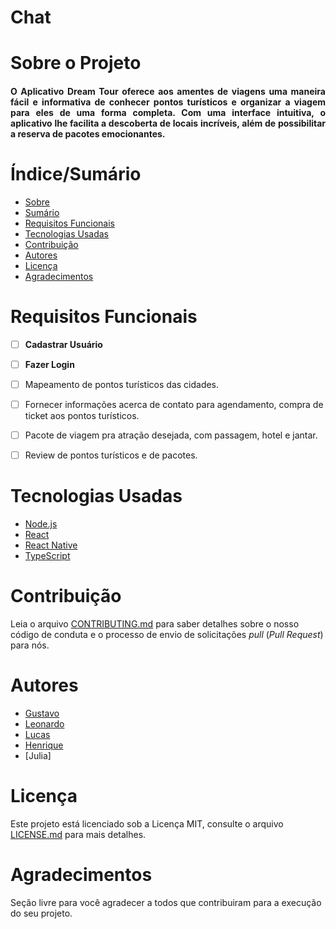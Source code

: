 # Chat

# Sobre o Projeto



<h4 align="justify"> 
	O Aplicativo Dream Tour oferece aos amentes de viagens uma maneira fácil e informativa de conhecer pontos turísticos e organizar a viagem para eles de uma forma completa. Com uma interface intuitiva, o aplicativo lhe facilita a descoberta de locais incríveis, além de possibilitar a reserva de pacotes emocionantes.
</h4>

# Índice/Sumário

* [Sobre](#sobre-o-projeto)
* [Sumário](#índice/sumário)
* [Requisitos Funcionais](#requisitos-funcionais)
* [Tecnologias Usadas](#tecnologias-usadas)
* [Contribuição](#contribuição)
* [Autores](#autores)
* [Licença](#licença)
* [Agradecimentos](#agradecimentos)


# Requisitos Funcionais 

- [ ] **Cadastrar Usuário**
- [ ] **Fazer Login**
- [ ] Mapeamento de pontos turísticos das cidades.
- [ ] Fornecer informações acerca de contato para agendamento, compra de ticket aos pontos turísticos.
- [ ] Pacote de viagem pra atração desejada, com passagem, hotel e jantar.
- [ ] Review de pontos turísticos e de pacotes.
      
      



# Tecnologias Usadas

- [Node.js](https://nodejs.org/en/)
- [React](https://pt-br.reactjs.org/)
- [React Native](https://reactnative.dev/)
- [TypeScript](https://www.typescriptlang.org/)

# Contribuição

Leia o arquivo [CONTRIBUTING.md](CONTRIBUTING.md) para saber detalhes sobre o nosso código de conduta e o processo de envio de solicitações *pull* (*Pull Request*) para nós.

# Autores

- [Gustavo](https://github.com/GustavoXCooper)
- [Leonardo](https://github.com/LeonardoMenezes1)
- [Lucas](https://github.com/wbliuu)
- [Henrique](https://github.com/HenryMeh)
- [Julia]

# Licença

Este projeto está licenciado sob a Licença MIT,  consulte o arquivo [LICENSE.md](LICENSE.md) para mais detalhes.

# Agradecimentos

Seção livre para você agradecer a todos que contribuiram para a execução do seu projeto.
